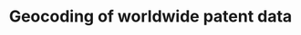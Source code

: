 ---
layout: default
citation: 'Seliger, Florian; Kozak, Jan; de Rassenfosse, Gaétan, 2019, "Geocoding
  of worldwide patent data", https://doi.org/10.7910/DVN/OTTBDX, Harvard Dataverse,
  V5 '
code: https://github.com/seligerf/Imputation-of-missing-location-information-for-worldwide-patent-data
contributors: Florian Seliger, Jan Kozak, Gaétan de Rassenfosse
cost: None
description: The dataset provides geographic coordinates for inventor and applicant
  locations in 18.8 million patent documents spanning over more than 30 years. The
  geocoded data are further allocated to the corresponding countries, regions and
  cities. When the address information was missing in the original patent document,
  we imputed it by using information from subsequent filings in the patent family.
  The resulting database can be used to study patenting activity at a fine-grained
  geographic level without creating bias towards the traditional, established patent
  offices.
documentation: https://doi.org/10.1038/s41597-019-0264-6
doi: https://doi.org/10.7910/DVN/OTTBDX
last_edit: Mon, 19 Jun 2023 16:36:31 GMT
location: https://dataverse.harvard.edu/dataset.xhtml?persistentId=doi:10.7910/DVN/OTTBDX
maintained_by: Contact maintainer through Dataverse
open_access: 'TRUE'
record_creation_timestamp: 11/24/2020 17:20:46
related_publications: https://doi.org/10.1038/s41597-019-0264-6
shortname: geocoding_patents
tags:
- geography
- location of inventors
- PATSTAT
terms_of_use: 'CC0 - "Public Domain Dedication" '
timeframe: 30 years
title: Geocoding of worldwide patent data
uuid: 6fe3b5e5-93a8-4f07-9331-d9998b9000b8
versioning: 'TRUE'
---